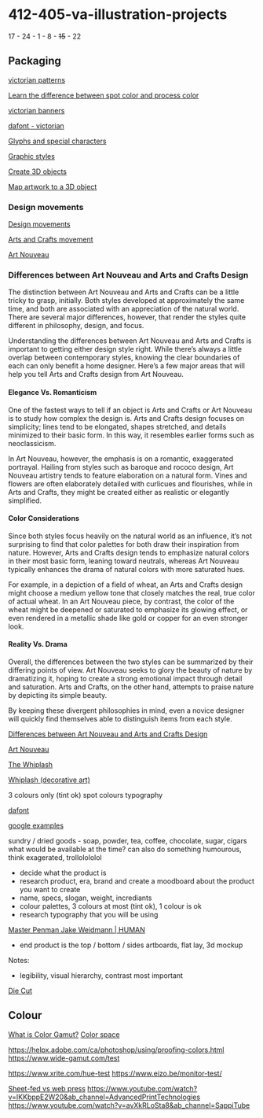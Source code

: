 # 412-405-va-illustration-projects

17 - 24 - 1 - 8 - ~~15~~ - 22

## Packaging

[victorian patterns](https://www.google.com/search?sca_esv=560abf9450f87eaf&q=victorian+patterns+free)

[Learn the difference between spot color and process color](https://www.adobe.com/creativecloud/design/discover/spot-vs-process-color.html)

[victorian banners](https://www.google.com/search?sca_esv=c765667fbd5a2f18&q=victorian+banner+images)

[dafont - victorian](https://www.dafont.com/search.php?q=victorian)

[Glyphs and special characters](https://helpx.adobe.com/incopy/using/glyphs-special-characters.html)

[Graphic styles](https://helpx.adobe.com/ca/illustrator/using/graphic-styles.html)

[Create 3D objects](https://helpx.adobe.com/ca/illustrator/using/creating-3d-objects.html)

[Map artwork to a 3D object](https://helpx.adobe.com/ca/illustrator/using/creating-3d-objects.html#map_artwork_to_a_3d_object)

### Design movements

[Design movements](http://designkmg.weebly.com/design-movements.html)

[Arts and Crafts movement](https://en.wikipedia.org/wiki/Arts_and_Crafts_movement)

[Art Nouveau](https://en.wikipedia.org/wiki/Art_Nouveau)

### Differences between Art Nouveau and Arts and Crafts Design

The distinction between Art Nouveau and Arts and Crafts can
be a little tricky to grasp, initially. Both styles developed at approximately
the same time, and both are associated with an appreciation of the natural
world. There are several major differences, however, that render the styles
quite different in philosophy, design, and focus.

Understanding the differences between Art Nouveau and Arts
and Crafts is important to getting either design style right. While there’s
always a little overlap between contemporary styles, knowing the clear
boundaries of each can only benefit a home designer. Here’s a few major areas
that will help you tell Arts and Crafts design from Art Nouveau.

#### Elegance Vs. Romanticism

One of the fastest ways to tell if an object is Arts and
Crafts or Art Nouveau is to study how complex the design is. Arts and Crafts
design focuses on simplicity; lines tend to be elongated, shapes stretched, and
details minimized to their basic form. In this way, it resembles earlier forms
such as neoclassicism.


In Art Nouveau, however, the emphasis is on a romantic,
exaggerated portrayal. Hailing from styles such as baroque and rococo design,
Art Nouveau artistry tends to feature elaboration on a natural form. Vines and
flowers are often elaborately detailed with curlicues and flourishes, while in
Arts and Crafts, they might be created either as realistic or elegantly
simplified.

#### Color Considerations

Since both styles focus heavily on the natural world as an
influence, it’s not surprising to find that color palettes for both draw their
inspiration from nature. However, Arts and Crafts design
tends to emphasize natural colors in their most basic form, leaning toward neutrals,
whereas Art Nouveau typically enhances the drama of natural colors with more
saturated hues.

For example, in a depiction of a field of wheat, an Arts and
Crafts design might choose a medium yellow tone that closely matches the real,
true color of actual wheat. In an Art Nouveau piece, by contrast, the color of
the wheat might be deepened or saturated to emphasize its glowing effect, or
even rendered in a metallic shade like gold or copper for an even stronger
look.

#### Reality Vs. Drama

Overall, the differences between the two styles can be
summarized by their differing points of view. Art Nouveau seeks to glory the
beauty of nature by dramatizing it, hoping to create a strong emotional impact
through detail and saturation. Arts and Crafts, on the other hand, attempts to
praise nature by depicting its simple beauty.

By keeping these divergent philosophies in mind, even a
novice designer will quickly find themselves able to distinguish items from
each style.

[Differences between Art Nouveau and Arts and Crafts Design](https://www.barnfurnituremart.com/blog/differences-between-art-nouveau-and-arts-and-crafts-design/)

[Art Nouveau](https://www.vam.ac.uk/collections/art-nouveau)

[The Whiplash](https://www.vam.ac.uk/articles/the-whiplash)

[Whiplash (decorative art)](https://en.wikipedia.org/wiki/Whiplash_(decorative_art))

3 colours only (tint ok)
spot colours
typography

[dafont](https://www.dafont.com/search.php?q=nouveau)

[google examples](https://www.google.com/search?sca_esv=d43f5111e59e559f&q=art+nouveau+packaging&uds=AMwkrPtH4R_IcK4JzT8HHqNW5j-mglCRnnReVXDwd_j3AfYfDb7fCRhlpq6IWdQ0xJrKyzmw9PHauV1swweF4vBHZWv7re7FCZC5PfzMfCjTl9cRwR4ipS_A3XMxZn_lddVCTURJ5QFG1GH661lSLvHSwJLbzE9gC9zdUFKkQnSz8g_eLPS2rMJvYfqxhb0yh1NfcukB73StCndXQuxSUjAwFqRNBkUFPAQzgo7vixLNw1Bh9RxhBHFmVFMTxpgwdthiwWjXgS1uZwbiudIu5BTlHwRSjCXDX-fNt6cWQ-TgLk2Z5bMoiPWNq202_4fHCyFs1AezYkNV&udm=2&prmd=isvnmbtz&sa=X&ved=2ahUKEwij3caFnsmFAxV2ODQIHTpFBYIQtKgLegQIDBAB&biw=2560&bih=1294&dpr=2)

sundry / dried goods - soap, powder, tea, coffee, chocolate, sugar, cigars
what would be available at the time?
can also do something humourous, think exagerated, trollolololol

- decide what the product is
- research product, era, brand and create a moodboard about the product you want to create
- name, specs, slogan, weight, incrediants
- colour palettes, 3 colours at most (tint ok), 1 colour is ok
- research typography that you will be using

[Master Penman Jake Weidmann | HUMAN](https://www.youtube.com/watch?v=KvSyQDu49pI&ab_channel=WMXPresents)

- end product is the top / bottom / sides artboards, flat lay, 3d mockup

Notes:

- legibility, visual hierarchy, contrast most important

[Die Cut](https://www.bluelabelpackaging.com/blog/die-cut-mean/#:~:text=Die%20cutting%20is%20a%20fabrication,shapes%20and%20designs%20for%20labels.)

## Colour

[What is Color Gamut?](https://www.benq.com/en-us/knowledge-center/knowledge/color-gamut-monitor.html)
[Color space](https://en.wikipedia.org/wiki/Color_space)

https://helpx.adobe.com/ca/photoshop/using/proofing-colors.html
https://www.wide-gamut.com/test

https://www.xrite.com/hue-test
https://www.eizo.be/monitor-test/


[Sheet-fed vs web press](https://www.brprinters.com/web-vs-sheetfed-press/)
https://www.youtube.com/watch?v=IKKbppE2W20&ab_channel=AdvancedPrintTechnologies
https://www.youtube.com/watch?v=avXkRLoSta8&ab_channel=SappiTube
